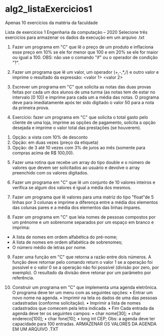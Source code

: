 # alg2_listaExercicios1
Apenas 10 exercícios da matéria da faculdade

Lista de exercícios 1
Engenharia da computação – 2020
Selecione três exercícios para armazenar os dados da execução em um arquivo .txt

1. Fazer um programa em "C" que lê o preço de um produto e inflaciona esse preço em 10%
se ele for menor que 100 e em 20% se ele for maior ou igual a 100.
OBS: não use o comando "if" ou o operador de condição "?".

2. Fazer um programa que lê um valor, um operador (+,-,*,/) e outro valor e imprime o
resultado da expressão: <valor 1> <operador> <valor 2>

3. Escrever um programa em "C" que solicita as notas das duas provas feitas por cada um
dos alunos de uma turma (as notas tem de estar no intervalo [0 10]) e imprime para cada
um a média das notas. O programa deve para imediatamente após ter sido digitado o valor
50 para a nota da primeira prova.

4. Exercício: fazer um programa em "C" que solicita o total gasto pelo cliente de uma loja,
imprime as opções de pagamento, solicita a opção desejada e imprime o valor total das
prestações (se houverem).
1) Opção: a vista com 10% de desconto
2) Opção: em duas vezes (preço da etiqueta)
3) Opção: de 3 até 10 vezes com 3% de juros ao mês (somente para compras acima
de R$ 100,00).

5. Fazer uma rotina que recebe um array do tipo double e o número de valores que devem
ser solicitados ao usuário e devolve o array preenchido com os valores digitados.

6. Fazer um programa em "C" que lê um conjunto de 10 valores inteiros e verifica se algum
dos valores é igual a média dos mesmos.

7. Fazer um programa que lê valores para uma matriz do tipo "float"de 5 linhas por 3 colunas
e imprime a diferença entre a média dos elementos das colunas pares e a média dos
elementos das linhas ímpares.

8. Fazer um programa em "C" que leia nomes de pessoas compostos por um prénome e um
sobrenome separados por um espaço em branco e imprima:
- A lista de nomes em ordem alfabética do pré-nome;
- A lista de nomes em ordem alfabética de sobrenomes;
- O número médio de letras por nome.

9. Fazer uma função em "C" que retorna a razão entre dois números. A função deve retornar
pelo comando return o valor 1 se a operação foi possível e o valor 0 se a operação não foi
possível (divisão por zero, por exemplo). O resultado da divisão deve retonar por um
parâmetro por referência.

10. Construir um programa em "C" que implementa uma agenda eletrônica. O programa deve
ter um menu com as seguintes opções:
• Entrar um novo nome na agenda.
• Imprimir na tela os dados de uma das pessoas cadastradas (conforme solicitação).
• Imprimir a lista de nomes cadastrados que comecem pela letra indicada.
• Fim
Cada entrada da agenda deve ter os seguintes campos:
• char nome[30];
• char endereco[100];
• char fone[10];
• long int CEP;
Obs: a agenda deve ter capacidade para 100 entradas.
ARMAZENAR OS VALORES DA AGENDA EM UM ARQUIVO .TXT
